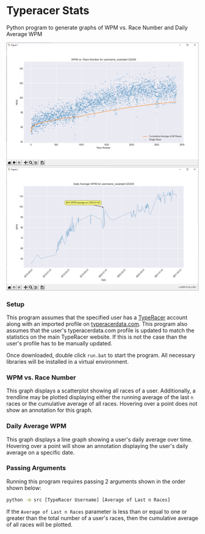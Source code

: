 # Typeracer Stats
Python program to generate graphs of WPM vs. Race Number and Daily Average WPM

![WPM vs. Race Number](https://github.com/Togohogo1/TypeRacer-Stats/blob/main/screenshots/WPM_vs_Race_Number.png)\
![Daily Average WPM](https://github.com/Togohogo1/TypeRacer-Stats/blob/main/screenshots/Daily_Average_WPM.png)

### Setup
This program assumes that the specified user has a [TypeRacer](https://play.typeracer.com/) account along with an imported profile on [typeracerdata.com](http://typeracerdata.com/). This program also assumes that the user's typeracerdata.com profile is updated to match the statistics on the main TypeRacer website. If this is not the case than the user's profile has to be manually updated.

Once downloaded, double click `run.bat` to start the program. All necessary libraries will be installed in a virtual environment.

### WPM vs. Race Number
This graph displays a scatterplot showing all races of a user. Additionally, a trendline may be plotted displaying either the running average of the last `n` races or the cumulative average of all races. Hovering over a point does not show an annotation for this graph.

### Daily Average WPM
This graph displays a line graph showing a user's daily average over time. Hovering over a point will show an annotation displaying the user's daily average on a specific date.

### Passing Arguments
Running this program requires passing 2 arguments shown in the order shown below:
```bash
python -m src [TypeRacer Username] [Average of Last n Races]
```

If the `Average of Last n Races` parameter is less than or equal to one or greater than the total number of a user's races, then the cumulative average of all races will be plotted.
